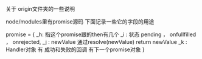 关于 origin文件夹的一些说明

node/modules里有promise源码
下面记录一些它的字段的用途

promise = {
  _h: 指这个promise跟的then有几个
  _i : 状态 pending ， onfullfilled ， onrejected,
  _j : newValue 通过resolve(newValue) return newValue
  _k : Handler对象 有 成功和失败的回调 有下一个promise对象
}